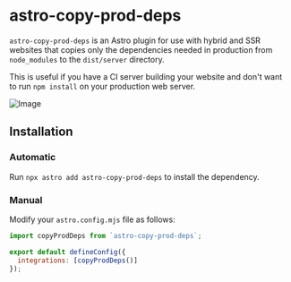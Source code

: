 # astro-copy-prod-deps

`astro-copy-prod-deps` is an Astro plugin for use with hybrid and SSR websites that copies only the dependencies needed in production from `node_modules` to the `dist/server` directory.

This is useful if you have a CI server building your website and don't want to run `npm install` on your production web server.

![Image](https://cdn.truewinter.net/i/c6ac19.png)

## Installation

### Automatic

Run `npx astro add astro-copy-prod-deps` to install the dependency.

### Manual

Modify your `astro.config.mjs` file as follows:

```js
import copyProdDeps from `astro-copy-prod-deps`;

export default defineConfig({
  integrations: [copyProdDeps()]
});
```
